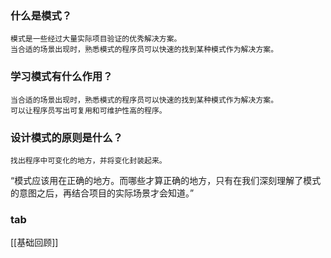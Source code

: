 ### 什么是模式？
	模式是一些经过大量实际项目验证的优秀解决方案。
	当合适的场景出现时，熟悉模式的程序员可以快速的找到某种模式作为解决方案。

### 学习模式有什么作用？
	当合适的场景出现时，熟悉模式的程序员可以快速的找到某种模式作为解决方案。
	可以让程序员写出可复用和可维护性高的程序。

### 设计模式的原则是什么？
	找出程序中可变化的地方，并将变化封装起来。

“模式应该用在正确的地方。而哪些才算正确的地方，只有在我们深刻理解了模式的意图之后，再结合项目的实际场景才会知道。”

### tab
[[基础回顾]]